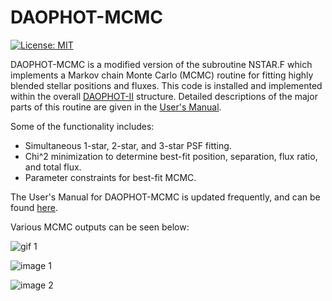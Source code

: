 # DAOPHOT-MCMC

[![License: MIT](https://img.shields.io/badge/License-MIT-yellow.svg)](https://opensource.org/licenses/MIT)

DAOPHOT-MCMC is a modified version of the subroutine NSTAR.F which implements a Markov chain Monte Carlo (MCMC) routine for fitting highly blended stellar positions and fluxes. This code is installed and implemented within the overall [DAOPHOT-II](http://www.star.bris.ac.uk/~mbt/daophot/) structure. Detailed descriptions of the major parts of this routine are given in the [User's Manual](https://github.com/skterry/DAOPHOT-MCMC/blob/master/User_Manual.pdf).

Some of the functionality includes:

* Simultaneous 1-star, 2-star, and 3-star PSF fitting.
* Chi^2 minimization to determine best-fit position, separation, flux ratio, and total flux.
* Parameter constraints for best-fit MCMC.

The User's Manual for DAOPHOT-MCMC is updated frequently, and can be found [here](https://github.com/skterry/DAOPHOT-MCMC/blob/master/User_Manual.pdf).

Various MCMC outputs can be seen below:

![gif 1](https://github.com/skterry/DAOPHOT-MCMC/blob/master/Example_output/gif-change.gif)

![image 1](https://github.com/skterry/DAOPHOT-MCMC/blob/master/Example_output/stellar_contours.png)

![image 2](https://github.com/skterry/DAOPHOT-MCMC/blob/master/Example_output/separation_flux_contour.png)

